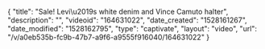{
    "title": "Sale! Levi\u2019s white denim and Vince Camuto halter",
    "description": "",
    "videoid": "164631022",
    "date_created": "1528161267",
    "date_modified": "1528162795",
    "type": "captivate",
    "layout": "video",
    "url": "\/v\/a0eb535b-fc9b-47b7-a9f6-a9555f916040\/164631022"
}